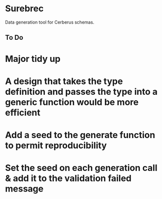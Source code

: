 Surebrec
========

Data generation tool for Cerberus schemas.

To Do
-----
# Major tidy up
# A design that takes the type definition and passes the type into a generic function would be more efficient
# Add a seed to the generate function to permit reproducibility
# Set the seed on each generation call & add it to the validation failed message 